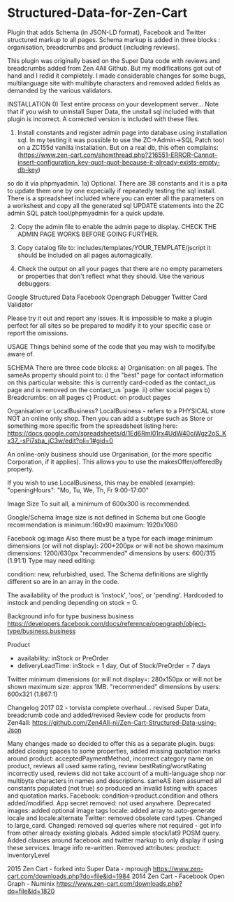# Structured-Data-for-Zen-Cart
Plugin that adds Schema (in JSON-LD format), Facebook and Twitter structured markup to all pages.
Schema markup is added in three blocks : organisation, breadcrumbs and product (including reviews).

This plugin was originally based on the Super Data code with reviews and breadcrumbs added from Zen 4All Github.
But my modifications got out of hand and I redid it completely.
I made considerable changes for some bugs, multilanguage site with multibyte characters and removed added fields as demanded by the various validators.

INSTALLATION
0) Test entire process on your development server...
Note that if you wish to uninstall Super Data, the unstall sql included with that plugin is incorrect. A corrected version is included with these files.

1) Install constants and register admin page into database using installation sql.
In my testing it was possible to use the ZC->Admin->SQL Patch tool on a ZC155d vanilla installation.
But on a real db, this often complains:  (https://www.zen-cart.com/showthread.php?216551-ERROR-Cannot-insert-configuration_key-quot-quot-because-it-already-exists-empty-db-key)

so do it via phpmyadmin.
1a) Optional. There are 38 constants and it is a pita to update them one by one expecially if repeatedly testing the sql install.
There is a spreadsheet included where you can enter all the parameters on a worksheet and copy all the generated sql UPDATE statements into the ZC admin SQL patch tool/phpmyadmin for a quick update.

2) Copy the admin file to enable the admin page to display.
CHECK THE ADMIN PAGE WORKS BEFORE GOING FURTHER.

3) Copy catalog file to:
includes/templates/YOUR_TEMPLATE/jscript
it should be included on all pages automagically.

4) Check the output on all your pages that there are no empty parameters or properties that don't reflect what they should.
Use the various debuggers:

Google Structured Data
Facebook Opengraph Debugger
Twitter Card Validator

Please try it out and report any issues.
It is impossible to make a plugin perfect for all sites so be prepared to modify it to your specific case or report the omissions.

USAGE
Things behind some of the code that you may wish to modify/be aware of.

SCHEMA
There are three code blocks:
a) Organisation: on all pages.
The sameAs property should point to: 
i) the "best" page for contact information on this particular website: this is currently card-coded as the contact_us page and is removed on the contact_us `page.
ii) other social pages
b) Breadcrumbs: on all pages
c) Product: on product pages

Organisation or LocalBusiness?
LocalBusiness - refers to a PHYSICAL store NOT an online only shop. Then you can add a subtype such as Store or something more specific from the spreadsheet listing here:
https://docs.google.com/spreadsheets/d/1Ed6RmI01rx4UdW40ciWgz2oS_Kx37_-sPi7sba_jC3w/edit?pli=1#gid=0

An online-only business should use Organisation, (or the more specific Corporation, if it applies). This allows you to use the makesOffer/offeredBy property.

If you wish to use LocalBusiness, this may be enabled (example):
  "openingHours": "Mo, Tu, We, Th, Fr 9:00-17:00"

Image Size
To suit all, a minimum of 600x300 is recommended.
 
Google/Schema
Image size is not defined in Schema but one Google recommendation is
minimum:160x90
maximum: 1920x1080

Facebook
og:image
Also there must be a type for each image
minimum dimensions (or will not display): 200*200px or will not be shown
maximum dimensions: 1200/630px
"recommended" dimensions by users: 600/315 (1.91:1)
Type may need editing:
<meta property="og:type" content="business.business" />

condition: new, refurbished, used. The Schema definitions are slightly different so are in an array in the code.

The availability of the product is 'instock', 'oos', or 'pending'. Hardcoded to instock and pending depending on stock = 0.

Background info for type business.business
https://developers.facebook.com/docs/reference/opengraph/object-type/business.business

Product 
- availability: inStock or PreOrder
- deliveryLeadTime: inStock = 1 day, Out of Stock/PreOrder = 7 days
				
Twitter
minimum dimensions (or will not display=: 280x150px or will not be shown 
maximum size: approx 1MB.
"recommended" dimensions by users: 600x321 (1.867:1)


Changelog
2017 02 - torvista
complete overhaul...
revised Super Data, breadcrumb code and added/revised Review code for products from Zen4all:
https://github.com/Zen4All-nl/Zen-Cart-Structured-Data-using-Json

Many changes made so decided to offer this as a separate plugin.
bugs: added closing spaces to some properties, added missing quotation marks around product: acceptedPaymentMethod, incorrect category name on product, reviews all used same rating,  review bestRating/worstRating incorrectly used, reviews did not take account of a multi-language shop nor multibyte characters in names and descriptions. sameAS item assumed all constants populated (not true) so produced an invalid listing with spaces and quotation marks.
Facebook:
condition->product.condition and others added/modified. App secret removed: not used anywhere.
        <meta property="og:email" content="<?php echo FACEBOOK_OPEN_GRAPH_EMAIL; ?>" /> Deprecated
images: added optional image tags
locale: added array to auto-generate locale and locale:alternate
Twitter: removed obsolete card types. Changed to large_card.
Changed: removed sql queries where not required - got info from other already existing globals. Added simple stock/lat9 POSM query. Added clauses around facebook and twitter markup to only display if using these services. Image info re-written.
Removed attributes: product: inventoryLevel 

2015 Zen Cart - forked into Super Data - mprough
https://www.zen-cart.com/downloads.php?do=file&id=1984
2014 Zen Cart - Facebook Open Graph - Numinix
https://www.zen-cart.com/downloads.php?do=file&id=1820
